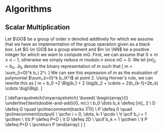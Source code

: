 # Algorithms


## Scalar Multiplication

Let $\GG$ be a group of order $n$ denoted additively for which we assume that we have an implementation of the group operation given as a black box.
Let $G \in \GG$ be a group element and $m \in \NN$ be a positive integer for which we want to compute $mG$.
First, we can assume that $0 \le m \le n-1$, otherwise we simply reduce $m$ modulo $n$ since $nG = 0$.
We let $[m]_2 = b_0 \dots b_k$ denote the binary representation of $m$ such that
\[
 m = \sum_{i=0}^k b_i 2^i.
\]
We can see this expression of $m$ as the evaluation of polynomial $\sum_{i=0}^k b_iX^i$ at point $2$.
Using Horner's rule, we can rewrite this as
\[
 m = b_0 +2 \Big(b_1 + 2 \big(b_2 + \cdots + 2(b_{k-1}+2b_k) \cdots \big)\Big).
\]

\[
 \def\arraystretch{\myarraystretch}
 \boxed{
 \begin{array}{l}
  \underline{\text{double-and-add}(G, m):} \\
  b_0 \dots b_k \defeq [m]_ 2 \\
  D \defeq G \quad \pclinecomment{tracks $2^i G$} \\
  P \defeq 0 \quad \pclinecomment{output} \\
  \pcfor i = 0, \dots, k-1 \pcdo \\
   \t \pcif b_i = 1 \pcthen \\
    \t\t P \defeq P+D \\
   \t D \defeq 2D \\
  \pcif b_k = 1 \pcthen \\
   \t P \defeq P+D \\
  \pcreturn P
 \end{array}
 }
\]